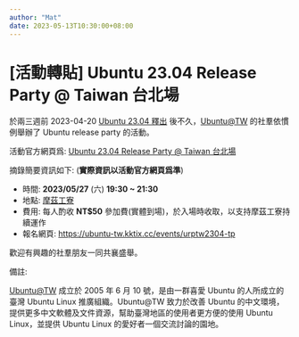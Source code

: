 ```yaml
---
author: "Mat"
date: 2023-05-13T10:30:00+08:00
---
```

# [活動轉貼] Ubuntu 23.04 Release Party @ Taiwan 台北場

於兩三週前 2023-04-20 [Ubuntu 23.04 釋出](https://lwn.net/Articles/929729/) 後不久，[Ubuntu@TW](http://www.ubuntu-tw.org/) 的社羣依慣例舉辦了 Ubuntu release party 的活動。

活動官方網頁爲: [Ubuntu 23.04 Release Party @ Taiwan 台北場](https://ubuntu-tw.kktix.cc/events/urptw2304-tp)

摘錄簡要資訊如下: (**實際資訊以活動官方網頁爲準**)

- 時間: **2023/05/27** (六) **19:30 ~ 21:30**
- 地點: [摩茲工寮](https://moztw.org/space/)
- 費用: 每人酌收 **NT$50** 參加費(實體到場)，於入場時收取，以支持摩茲工寮持續運作
- 報名網頁: <https://ubuntu-tw.kktix.cc/events/urptw2304-tp>

歡迎有興趣的社羣朋友一同共襄盛舉。

備註:

[Ubuntu@TW](http://www.ubuntu-tw.org/) 成立於 2005 年 6 月 10 號，是由一群喜愛 Ubuntu 的人所成立的臺灣 Ubuntu Linux 推廣組織。Ubuntu@TW 致力於改善 Ubuntu 的中文環境，提供更多中文軟體及文件資源，幫助臺灣地區的使用者更方便的使用 Ubuntu Linux，並提供 Ubuntu Linux 的愛好者一個交流討論的園地。

